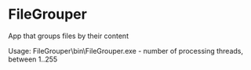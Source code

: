 # FileGrouper
App that groups files by their content

Usage: FileGrouper\bin\FileGrouper.exe <N> <path to the file directory>
<N> - number of processing threads, between 1..255
